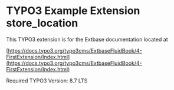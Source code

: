 # TYPO3 Example Extension store_location

This TYPO3 extension is for the Extbase documentation located at

[https://docs.typo3.org/typo3cms/ExtbaseFluidBook/4-FirstExtension/Index.html](https://docs.typo3.org/typo3cms/ExtbaseFluidBook/4-FirstExtension/Index.html)
 
Required TYPO3 Version: 8.7 LTS
